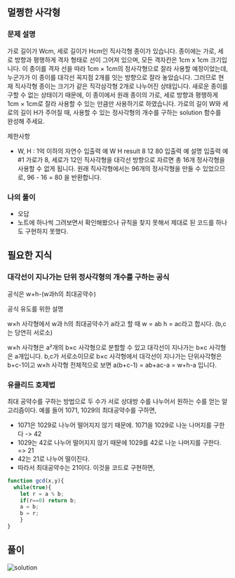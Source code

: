 ## 멀쩡한 사각형 
### 문제 설명
가로 길이가 Wcm, 세로 길이가 Hcm인 직사각형 종이가 있습니다. 종이에는 가로, 세로 방향과 평행하게 격자 형태로 선이 그어져 있으며, 모든 격자칸은 1cm x 1cm 크기입니다. 이 종이를 격자 선을 따라 1cm × 1cm의 정사각형으로 잘라 사용할 예정이었는데, 누군가가 이 종이를 대각선 꼭지점 2개를 잇는 방향으로 잘라 놓았습니다. 그러므로 현재 직사각형 종이는 크기가 같은 직각삼각형 2개로 나누어진 상태입니다. 새로운 종이를 구할 수 없는 상태이기 때문에, 이 종이에서 원래 종이의 가로, 세로 방향과 평행하게 1cm × 1cm로 잘라 사용할 수 있는 만큼만 사용하기로 하였습니다.
가로의 길이 W와 세로의 길이 H가 주어질 때, 사용할 수 있는 정사각형의 개수를 구하는 solution 함수를 완성해 주세요.

제한사항
- W, H : 1억 이하의 자연수
입출력 예
W	H	result
8	12	80
입출력 예 설명
입출력 예 #1
가로가 8, 세로가 12인 직사각형을 대각선 방향으로 자르면 총 16개 정사각형을 사용할 수 없게 됩니다. 원래 직사각형에서는 96개의 정사각형을 만들 수 있었으므로, 96 - 16 = 80 을 반환합니다.

### 나의 풀이 
- 오답 
- 노트에 하나씩 그려보면서 확인해봤으나 규칙을 찾지 못해서 제대로 된 코드를 하나도 구현하지 못했다.

## 필요한 지식 
### 대각선이 지나가는 단위 정사각형의 개수를 구하는 공식 
공식은 w+h-(w과h의 최대공약수)

공식 유도를 위한 설명

w×h 사각형에서
w과 h의 최대공약수가 a라고 할 때
w = ab
h = ac라고 합시다. (b,c는 당연히 서로소)

w×h 사각형은
a²개의 b×c 사각형으로 분할할 수 있고
대각선이 지나가는 b×c 사각형은 a개입니다.
b,c가 서로소이므로 b×c 사각형에서 대각선이 지나가는 단위사각형은
b+c-1이고
w×h 사각형 전체적으로 보면
a(b+c-1) = ab+ac-a = w+h-a 입니다.
### 유클리드 호제법 
최대 공약수를 구하는 방법으로 두 수가 서로 상대방 수를 나누어서 원하는 수를 얻는 알고리즘이다.
예를 들어  1071, 1029의 최대공약수를 구하면,
- 1071은 1029로 나누어 떨어지지 않기 때문에. 1071을 1029로 나눈 나머지를 구한다 -> 42
- 1029는 42로 나누어 떨어지지 않기 때문에 1029를 42로 나눈 나머지를 구한다. => 21
- 42는 21로 나누어 떨이진다.
- 따라서 최대공약수는 21이다.
이것을 코드로 구현하면,
```jsx
function gcd(x,y){
  while(true){
    let r = a % b;
    if(r==0) return b;
    a = b;
    b = r;
    }
}
```
## 풀이 
![solution]("https://ssoco.tistory.com/45")
